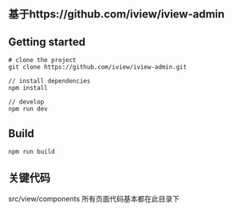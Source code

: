 ## 基于https://github.com/iview/iview-admin

## Getting started
```bush
# clone the project
git clone https://github.com/iview/iview-admin.git

// install dependencies
npm install

// develop
npm run dev
```

## Build
```bush
npm run build
```

## 关键代码
src/view/components 所有页面代码基本都在此目录下
